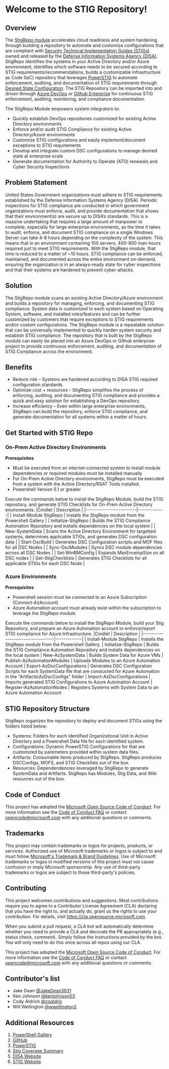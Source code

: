 # Welcome to the STIG Repository!

## Overview

The [StigRepo module](https://www.powershellgallery.com/packages/StigRepo/1.4) accelerates cloud readiness and system hardening through building a repository to automate and customize configurations that are compliant with [Security Technical Implementation Guides (STIGs)](https://public.cyber.mil/stigs/) owned and released by the [Defense Information Systems Agency (DISA)](https://www.disa.mil/About). StigRepo identifies the systems in your Active Directory and/or Azure environment, identifies which software needs to be secured according to STIG requirements/recommendations, builds a customizable Infrastructure as Code (IaC) repository that leverages [PowerSTIG](https://github.com/microsoft/PowerStig) to automate enforcement, auditing, and documentation of STIG requirements through [Desired State Configuration](https://docs.microsoft.com/en-us/powershell/scripting/dsc/overview/overview?view=powershell-7.1). The STIG Repository can be imported into and driven through [Azure DevOps](https://azure.microsoft.com/en-us/services/devops/) or [Github Enterprise](https://github.com/enterprise) for continuous STIG enforcement, auditing, monitoring, and compliance documentation. 

The StigRepo Module empowers system integrators to:
- Quickly establish DevOps repositories customized for existing Active Directory environments
- Enforce and/or audit STIG Compliance for existing Active Directory/Azure environments
- Customize STIG configurations and easily implement/document exceptions to STIG requirements
- Develop and integrate custom DSC configurations to manage desired state at enterprise scale
- Generate documentation for Authority to Operate (ATO) renewals and Cyber Security Inspections

## Problem Statement

United States Government organizations must adhere to STIG requirements established by the Defense Information Systems Agency (DISA). Periodic inspections for STIG compliance are conducted in which government organizations must enforce, audit, and provide documentation that shows that their environment(s) are secure up to DISA’s standards. This is a massive undertaking that requires a large amount of manpower to complete, especially for large enterprise environments, as the time it takes to audit, enforce, and document STIG compliance on a single Windows Server can take 4-8 hours depending on the complexity of the system. This means that in an environment containing 100 servers, 400-800 man-hours required just to meet STIG requirements. With the StigRepo module, that time is reduced to a matter of ~10 hours. STIG compliance can be enforced, maintained, and documented across the entire environment on-demand, ensuring the organization is in an always-ready state for cyber inspections and that their systems are hardened to prevent cyber-attacks.

## Solution

The StigRepo module scans an existing Active Directory/Azure environment and builds a repository for managing, enforcing, and documenting STIG compliance. System data is customized to each system based on Operating System, software, and installed roles/features and can be further customized by customers that require exceptions to STIG requirements and/or custom configurations. The StigRepo module is a repeatable solution that can be universally implemented to quickly harden system security and establish STIG compliance. The repository that is built by the StigRepo module can easily be placed into an Azure DevOps or Github enterprise project to provide continuous enforcement, auditing, and documentation of STIG Compliance across the environment.

## Benefits

- Reduce risk – Systems are hardened according to DISA STIG required configuration standards
- Optimize cost + resources – StigRepo simplifies the process of enforcing, auditing, and documenting STIG compliance and provides a quick and easy solution for establishing a DevOps repository. 
- Increase efficiency – Even within large enterprise environments, StigRepo can build the repository, enforce STIG compliance, and generate documentation for all systems within a matter of hours. 

## Get Started with STIG Repo

### On-Prem Active Directory Environments

**Prerequisites**
- Must be executed from an internet-connected system to install module dependencies or required modules must be installed manually 
- For On-Prem Active Directory environments, StigRepo must be executed from a system with the Active Directory/RSAT Tools installed.
- Powershell Version 5.1 or greater

Execute the commands below to install the StigRepo Module, build the STIG repository, and generate STIG Checklists for On-Prem Active Directory environments:
|Cmdlet                   | Description |
|-------------------------|-------------|
| Install-Module StigRepo | Installs the StigRepo module from the Powershell Gallery |
| Initialize-StigRepo     | Builds the STIG Compliance Automation Repository and installs dependencies on the local system |
| New-SystemData          | Scans the Active Directory Environment for targetted systems, determines applicable STIGs, and generates DSC configuration data |
| Start-DscBuild          | Generates DSC Configuration scripts and MOF files for all DSC Nodes |
| Sync-DscModules         | Syncs DSC module dependencies across all DSC Nodes |
| Set-WinRMConfig         | Expands MaxEnvelopSize on all DSC nodes |
| Get-StigChecklists      | Generates STIG Checklists for all applicable STIGs for each DSC Node |

### Azure Environments 

**Prerequisites**
- Powershell session must be connected to an Azure Subscription (Connect-AzAccount)
- Azure Automation account must already exist within the subscription to leverage the StigRepo module

Execute the commands below to install the StigRepo Module, build your Stig Repository, and prepare an Azure Automation account to enforce/report STIG compliance for Azure Infrastructure.
|Cmdlet                            | Description |
|----------------------------------|-------------|
| Install-Module StigRepo          | Installs the StigRepo module from the Powershell Gallery.
| Initialize-StigRepo              | Builds the STIG Compliance Automation Repository and installs dependencies on the local system
| New-AzSystemData                 | Builds System Data for Azure VMs
| Publish-AzAutomationModules      | Uploads Modules to an Azure Automation Account
| Export-AzDscConfigurations       | Generates DSC Configuration Scripts for each SystemData file that are constucted for Azure Automation in the "Artifacts\AzDscConfigs" folder
| Import-AzDscConfigurations       | Imports generated STIG Configurations to Azure Automation Account
| Register-AzAutomationNodes       | Registers Systems with System Data to an Azure Automation Account

## STIG Repository Structure

StigRepo organizes the repository to deploy and document STIGs using the folders listed below:
- Systems: Folders for each identified Organizational Unit in Active Directory and a Powershell Data file for each identified system.
- Configurations: Dynamic PowerSTIG Configurations for that are customized by paremeters provided within system data files.
- Artifacts: Consumable items produced by StigRepo. StigRepo produces DSCConfigs, MOFS, and STIG Checklists out of the box.
- Resources: Dependendencies leveraged by StigRepo to generate SystemData and Artifacts. StigRepo has Modules, Stig Data, and Wiki resources out of the box.

## Code of Conduct

This project has adopted the [Microsoft Open Source Code of Conduct](https://opensource.microsoft.com/codeofconduct/).
For more information see the [Code of Conduct FAQ](https://opensource.microsoft.com/codeofconduct/faq/)
or contact [opencode@microsoft.com](mailto:opencode@microsoft.com) with any additional questions
or comments.

## Trademarks

This project may contain trademarks or logos for projects, products, or services. Authorized use of Microsoft 
trademarks or logos is subject to and must follow 
[Microsoft's Trademark & Brand Guidelines](https://www.microsoft.com/en-us/legal/intellectualproperty/trademarks/usage/general).
Use of Microsoft trademarks or logos in modified versions of this project must not cause confusion or imply Microsoft sponsorship.
Any use of third-party trademarks or logos are subject to those third-party's policies.

## Contributing

This project welcomes contributions and suggestions.  Most contributions require you to agree to a
Contributor License Agreement (CLA) declaring that you have the right to, and actually do, grant us
the rights to use your contribution. For details, visit https://cla.opensource.microsoft.com.

When you submit a pull request, a CLA bot will automatically determine whether you need to provide
a CLA and decorate the PR appropriately (e.g., status check, comment). Simply follow the instructions
provided by the bot. You will only need to do this once across all repos using our CLA.

This project has adopted the [Microsoft Open Source Code of Conduct](https://opensource.microsoft.com/codeofconduct/).
For more information see the [Code of Conduct FAQ](https://opensource.microsoft.com/codeofconduct/faq/) or
contact [opencode@microsoft.com](mailto:opencode@microsoft.com) with any additional questions or comments.

## Contributor's list

* Jake Dean [@JakeDean3631](https://github.com/JakeDean3631)
* Ken Johnson   [@kenjohnson03](https://github.com/kenjohnson03)
* Cody Aldrich  [@coaldric](https://github.com/coaldric)
* Will Wellington [@wwellington2](https://github.com/wwellington2)

## Additional Resources

1. [PowerShell Gallery](https://www.powershellgallery.com/packages/StigRepo/)
2. [GitHub](https://github.com/microsoft/StigRepo)
3. [PowerSTIG](https://github.com/microsoft/PowerStig)
4. [Stig Coverage Summary](https://github.com/Microsoft/PowerStig/wiki/StigCoverageSummary)
5. [DISA Website](https://www.disa.mil/)
6. [STIG Website](https://public.cyber.mil/stigs/)
